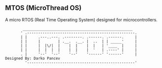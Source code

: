 ## MTOS (MicroThread OS)

A micro RTOS (Real Time Operating System) designed for microcontrollers.

``` 
        __________________________________________________
       ' .-------------------------------------------------.
       | |     .---..---. .--------. .------. .------.     |
       | |     |        | .__.  .__. |  ..  | | _____'     |
       | |     |  |\/|  |    |  |    |  |   | '____  |     |
       | |     |  |  |  |    |  |    |  '   | .----' |     |
       . |     '--'  '--'    '--'    '------' '------'     |    Designed By: Darko Pancev
         '-------------------------------------------------'

```

